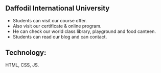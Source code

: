 
## Daffodil International University

- Students can visit our course offer.
- Also visit our certificate & online program.
- He can check our world class library, playground
and food canteen.
- Students can read our blog and can contact.

## Technology: 
HTML, CSS, JS.

